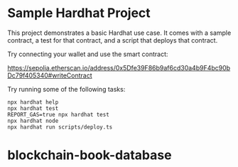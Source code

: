 # Sample Hardhat Project

This project demonstrates a basic Hardhat use case. It comes with a sample contract, a test for that contract, and a script that deploys that contract.

Try connecting your wallet and use the smart contract:

https://sepolia.etherscan.io/address/0x5Dfe39F86b9af6cd30a4b9F4bc90bDc79f405340#writeContract

Try running some of the following tasks:

```shell
npx hardhat help
npx hardhat test
REPORT_GAS=true npx hardhat test
npx hardhat node
npx hardhat run scripts/deploy.ts
```

# blockchain-book-database
